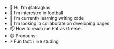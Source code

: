 - 👋 Hi, I’m @atsagkas
- 👀 I’m interested in football
- 🌱 I’m currently learning writing code
- 💞️ I’m looking to collaborate on developing pages 
- 📫 How to reach me Patras Greece
- 😄 Pronouns:
- ⚡ Fun fact: i like studing

<!---
atsagkas/atsagkas is a ✨ special ✨ repository because its `README.md` (this file) appears on your GitHub profile.
You can click the Preview link to take a look at your changes.
--->
